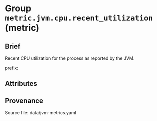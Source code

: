 # Group `metric.jvm.cpu.recent_utilization` (metric)

## Brief

Recent CPU utilization for the process as reported by the JVM.

prefix: 

## Attributes



## Provenance

Source file: data/jvm-metrics.yaml


